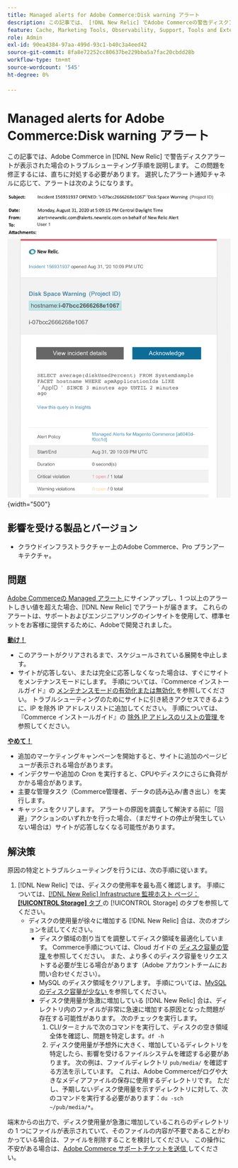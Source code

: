 ```yaml
---
title: Managed alerts for Adobe Commerce:Disk warning アラート
description: この記事では、 [!DNL New Relic] でAdobe Commerceの警告ディスクアラートを受け取った場合のトラブルシューティング手順を説明します。 この問題を修正するには、直ちに対処する必要があります。
feature: Cache, Marketing Tools, Observability, Support, Tools and External Services
role: Admin
exl-id: 90ea4384-97aa-499d-93c1-b40c3a4eed42
source-git-commit: 8fa8e72252cc80637be229bba5a7fac20cbdd28b
workflow-type: tm+mt
source-wordcount: '545'
ht-degree: 0%

---
```


# Managed alerts for Adobe Commerce:Disk warning アラート

この記事では、Adobe Commerce in [!DNL New Relic] で警告ディスクアラートが表示された場合のトラブルシューティング手順を説明します。 この問題を修正するには、直ちに対処する必要があります。 選択したアラート通知チャネルに応じて、アラートは次のようになります。

![disk warning アラート ](../../assets/managed-alerts/disk-warning-magento-managed.png){width="500"}

## 影響を受ける製品とバージョン

* クラウドインフラストラクチャー上のAdobe Commerce、Pro プランアーキテクチャ。

## 問題

[Adobe Commerceの Managed アラート ](managed-alerts-for-magento-commerce.md) にサインアップし、1 つ以上のアラートしきい値を超えた場合、[!DNL New Relic] でアラートが届きます。 これらのアラートは、サポートおよびエンジニアリングのインサイトを使用して、標準セットをお客様に提供するために、Adobeで開発されました。

<u> **動け！**</u>

* このアラートがクリアされるまで、スケジュールされている展開を中止します。
* サイトが応答しない、または完全に応答しなくなった場合は、すぐにサイトをメンテナンスモードにします。 手順については、『Commerce インストールガイド』の [ メンテナンスモードの有効化または無効化 ](https://experienceleague.adobe.com/ja/docs/commerce-operations/installation-guide/tutorials/maintenance-mode) を参照してください。 トラブルシューティングのためにサイトに引き続きアクセスできるように、IP を除外 IP アドレスリストに追加してください。 手順については、『Commerce インストールガイド』の [ 除外 IP アドレスのリストの管理 ](https://experienceleague.adobe.com/ja/docs/commerce-operations/installation-guide/tutorials/maintenance-mode#maintain-the-list-of-exempt-ip-addresses) を参照してください。

<u> **やめて！**</u>

* 追加のマーケティングキャンペーンを開始すると、サイトに追加のページビューが表示される場合があります。
* インデクサーや追加の Cron を実行すると、CPUやディスクにさらに負荷がかかる場合があります。
* 主要な管理タスク（Commerce管理者、データの読み込み/書き出し）を実行します。
* キャッシュをクリアします。 アラートの原因を調査して解決する前に「回避」アクションのいずれかを行った場合、（まだサイトの停止が発生していない場合は）サイトが応答しなくなる可能性があります。

## 解決策

原因の特定とトラブルシューティングを行うには、次の手順に従います。

1. [!DNL New Relic] では、ディスクの使用率を最も高く確認します。 手順については、[[!DNL New Relic] Infrastructure 監視ホスト ページ：**[!UICONTROL Storage]** タブ ](https://docs.newrelic.com/docs/infrastructure/infrastructure-data/infrastructure-ui-pages/infra-hosts-ui-page/#storage) の [!UICONTROL Storage] のタブを参照してください。
   * ディスクの使用量が徐々に増加する [!DNL New Relic] 合は、次のオプションを試してください。
      * ディスク領域の割り当てを調整してディスク領域を最適化しています。 Commerce手順については、Cloud ガイドの [ ディスク容量の管理 ](https://experienceleague.adobe.com/ja/docs/commerce-on-cloud/user-guide/develop/storage/manage-disk-space) を参照してください。 また、より多くのディスク容量をリクエストする必要が生じる場合があります（Adobe アカウントチームにお問い合わせください）。
      * MySQL のディスク領域をクリアします。 手順については、[MySQL のディスク容量が少ない ](https://experienceleague.adobe.com/ja/docs/commerce-knowledge-base/kb/troubleshooting/database/mysql-disk-space-is-low-on-magento-commerce-cloud) を参照してください。
      * ディスク使用量が急激に増加している [!DNL New Relic] 合は、ディレクトリ内のファイルが非常に急速に増加する原因となった問題が存在する可能性があります。 次のチェックを実行します。
         1. CLI/ターミナルで次のコマンドを実行して、ディスクの空き領域全体を確認し、問題を特定します。`df -h`
         1. ディスク使用量が予想外に大きく、増加しているディレクトリを特定したら、影響を受けるファイルシステムを確認する必要があります。 次の例は、ファイルディレクトリ `pub/media/` を確認する方法を示しています。 これは、Adobe Commerceがログや大きなメディアファイルの保存に使用するディレクトリです。 ただし、予期しないディスク使用量を示すディレクトリに対して、次のコマンドを実行する必要があります：`du -sch ~/pub/media/*`。

端末からの出力で、ディスク使用量が急激に増加しているこれらのディレクトリの 1 つにファイルが表示されていて、そのファイルの内容が不要であることがわかっている場合は、ファイルを削除することを検討してください。 この操作に不安がある場合は、[Adobe Commerce サポートチケットを送信 ](https://experienceleague.adobe.com/ja/docs/commerce-knowledge-base/kb/help-center-guide/magento-help-center-user-guide#support-case) してください。
